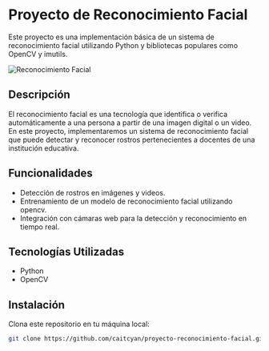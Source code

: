 # Proyecto de Reconocimiento Facial

Este proyecto es una implementación básica de un sistema de reconocimiento facial utilizando Python y bibliotecas populares como OpenCV y imutils.

![Reconocimiento Facial](imagenes/reconfoto.jpg.jpg)

## Descripción

El reconocimiento facial es una tecnología que identifica o verifica automáticamente a una persona a partir de una imagen digital o un video. En este proyecto, implementaremos un sistema de reconocimiento facial que puede detectar y reconocer rostros pertenecientes a docentes de una institución educativa.

## Funcionalidades

- Detección de rostros en imágenes y videos.
- Entrenamiento de un modelo de reconocimiento facial utilizando opencv.
- Integración con cámaras web para la detección y reconocimiento en tiempo real.

## Tecnologías Utilizadas

- Python
- OpenCV

## Instalación

Clona este repositorio en tu máquina local:

   ```bash
   git clone https://github.com/caitcyan/proyecto-reconocimiento-facial.git